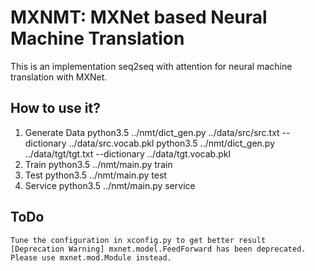 # MXNMT: MXNet based Neural Machine Translation

This is an implementation seq2seq with attention for neural machine translation with MXNet.


## How to use it?
1. Generate Data
    python3.5 ../nmt/dict_gen.py ../data/src/src.txt --dictionary ../data/src.vocab.pkl
    python3.5 ../nmt/dict_gen.py ../data/tgt/tgt.txt --dictionary ../data/tgt.vocab.pkl
2. Train
    python3.5 ../nmt/main.py train
3. Test
    python3.5 ../nmt/main.py test
4. Service
    python3.5 ../nmt/main.py service

## ToDo
    Tune the configuration in xconfig.py to get better result
    [Deprecation Warning] mxnet.model.FeedForward has been deprecated. Please use mxnet.mod.Module instead.
